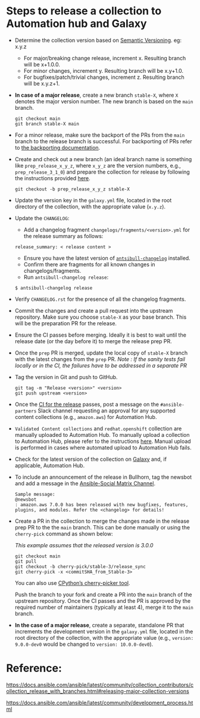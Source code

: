 # Steps to release a collection to Automation hub and Galaxy

* Determine the collection version based on [Semantic Versioning](https://semver.org/). eg: x.y.z
   * For major/breaking change release, increment x. Resulting branch will be x+1.0.0.
   * For minor changes, increment y. Resulting branch will be x.y+1.0.
   * For bugfixes/patch/trivial changes, increment z. Resulting branch will be x.y.z+1.

* **In case of a major release**, create a new branch `stable-X`, where `X` denotes the major version number. The new branch is based on the `main` branch.

   ```
   git checkout main
   git branch stable-X main
   ```

* For a minor release, make sure the backport of the PRs from the `main` branch to the release branch is successful. For backporting of PRs refer to [the backporting documentation](https://github.com/ansible-collections/cloud-content-handbook/blob/main/backport_changes.md).

* Create and check out a new branch (an ideal branch name is something like `prep_release_x_y_z`, where `x_y_z` are the version numbers, e.g., `prep_release_3_1_0`) and prepare the collection for release by following the instructions provided [here](https://docs.ansible.com/ansible/latest/community/collection_contributors/collection_releasing.html#preparing-to-release-a-collection).

   ```
   git checkout -b prep_release_x_y_z stable-X
   ```

* Update the version key in the `galaxy.yml` file, located in the root directory of the collection, with the appropriate value (`x.y.z`).

* Update the `CHANGELOG`:
   * Add a changelog fragment `changelogs/fragments/<version>.yml` for the release summary as follows:
   ```
   release_summary: < release content >
   ```
   * Ensure you have the latest version of [`antsibull-changelog`](https://ansible.readthedocs.io/projects/antsibull-changelog/) installed.
   * Confirm there are fragments for all known changes in changelogs/fragments.
   * Run `antsibull-changelog release`:
   ```
   $ antsibull-changelog release
   ```

* Verify `CHANGELOG.rst` for the presence of all the changelog fragments.

* Commit the changes and create a pull request into the upstream repository. Make sure you choose `stable-X` as your base branch. This will be the preparation PR for the release.

* Ensure the CI passes before merging. Ideally it is best to wait until the release date (or the day before it) to merge the release prep PR.

* Once the `prep` PR is merged, update the local copy of `stable-X` branch with the latest changes from the `prep` PR.
_Note : If the sanity tests fail locally or in the CI, the failures have to be addressed in a separate PR_

* Tag the version in Git and push to GitHub.

   ```
   git tag -m "Release <version>" <version>
   git push upstream <version>
   ```

* Once the [CI for the release](https://ansible.softwarefactory-project.io/zuul/status) passes, post a message on the `#ansible-partners` Slack channel requesting an approval for any supported content collections (e.g., `amazon.aws`) for Automation Hub.

* `Validated Content collections` and `redhat.openshift` collection are manually uploaded to Automation Hub. To manually upload a collection to Automation Hub, please refer to the instructions [here](https://github.com/ansible-collections/cloud-content-handbook/blob/main/Release/release_automation_hub.md). Manual upload is performed in cases where automated upload to Automation Hub fails.

* Check for the latest version of the collection on [Galaxy](https://galaxy.ansible.com) and, if applicable, Automation Hub.

* To include an announcement of the release in Bullhorn, tag the newsbot and add a message in the [Ansible-Social Matrix Channel]( https://chat.ansible.im/#/room/#social:ansible.com).

   ```
   Sample message:
   @newsbot
   : amazon.aws 7.0.0 has been released with new bugfixes, features, plugins, and modules. Refer the <changelog> for details!
   ```

* Create a PR in the collection to merge the changes made in the release prep PR to the the `main` branch. This can be done manually or using the `cherry-pick` command as shown below:

   _This example assumes that the released version is 3.0.0_
   ```
   git checkout main
   git pull
   git checkout -b cherry-pick/stable-3/release_sync
   git cherry-pick -x <commitSHA_from_Stable-3>
   ```

   You can also use [CPython’s cherry-picker tool](https://pypi.org/project/cherry_picker/#cherry-picking).

   Push the branch to your fork and create a PR into the `main` branch of the upstream repository. Once the CI passes and the PR is approved by the required number of maintainers (typically at least 4), merge it to the `main` branch.

* **In the case of a major release**, create a separate, standalone PR that increments the development version in the `galaxy.yml` file, located in the root directory of the collection, with the appropriate value (e.g., `version: 9.0.0-dev0` would be changed to `version: 10.0.0-dev0`).


# Reference:
https://docs.ansible.com/ansible/latest/community/collection_contributors/collection_release_with_branches.html#releasing-major-collection-versions

https://docs.ansible.com/ansible/latest/community/development_process.html
